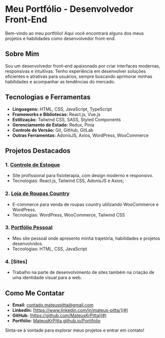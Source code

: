 # Meu Portfólio - Desenvolvedor Front-End

Bem-vindo ao meu portfólio! Aqui você encontrará alguns dos meus projetos e habilidades como desenvolvedor front-end.

## Sobre Mim

Sou um desenvolvedor front-end apaixonado por criar interfaces modernas, responsivas e intuitivas. Tenho experiência em desenvolver soluções eficientes e atrativas para usuários, sempre buscando aprimorar minhas habilidades e acompanhar as tendências do mercado.

## Tecnologias e Ferramentas

- **Linguagens:** HTML, CSS, JavaScript, TypeScript
- **Frameworks e Bibliotecas:** React.js, Vue.js
- **Estilização:** Tailwind CSS, SASS, Styled Components
- **Gerenciamento de Estado:** Redux, Pinia
- **Controle de Versão:** Git, GitHub, GitLab
- **Outras Ferramentas:** AdonisJS, Axios, WordPress, WooCommerce

## Projetos Destacados

### 1. [Controle de Estoque](#)
- Site profissional para fisioterapia, com design moderno e responsivo.
- Tecnologias: React.js, Tailwind CSS, AdonisJS e Axios;

### 2. [Loja de Roupas Country](#)
- E-commerce para venda de roupas country utilizando WooCommerce e WordPress.
- Tecnologias: WordPress, WooCommerce, Tailwind CSS

### 3. [Portfólio Pessoal](https://mateuskrp.github.io/Portifolio/)
- Meu site pessoal onde apresento minha trajetória, habilidades e projetos desenvolvidos.
- Tecnologias: HTML, CSS, JavaScript

### 4. [Sites]
- Trabalho na parte de desenvolvimento de sites também na criação de uma identidade visual para a web.  
## Como Me Contatar

- **Email:** [contado.mateuspitta@gmail.com](mailto:contado.mateuspitta@gmail.com)
- **LinkedIn:** [https://www.linkedin.com/in/mateus-pitta/](#)
- **GitHub:** [https://github.com/MateusKrPitta](#)
- **Portfólio:** [MateusKrPitta.github.io/Portifolio](https://github.com/MateusKrPitta/Portfolio)

Sinta-se à vontade para explorar meus projetos e entrar em contato!

